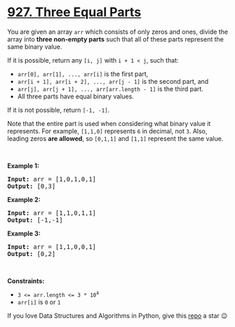 # [927. Three Equal Parts][title]

<p>You are given an array <code>arr</code> which consists of only zeros and ones, divide the array into <strong>three non-empty parts</strong> such that all of these parts represent the same binary value.</p>
<p>If it is possible, return any <code>[i, j]</code> with <code>i + 1 &lt; j</code>, such that:</p>
<ul>
<li><code>arr[0], arr[1], ..., arr[i]</code> is the first part,</li>
<li><code>arr[i + 1], arr[i + 2], ..., arr[j - 1]</code> is the second part, and</li>
<li><code>arr[j], arr[j + 1], ..., arr[arr.length - 1]</code> is the third part.</li>
<li>All three parts have equal binary values.</li>
</ul>
<p>If it is not possible, return <code>[-1, -1]</code>.</p>
<p>Note that the entire part is used when considering what binary value it represents. For example, <code>[1,1,0]</code> represents <code>6</code> in decimal, not <code>3</code>. Also, leading zeros <strong>are allowed</strong>, so <code>[0,1,1]</code> and <code>[1,1]</code> represent the same value.</p>
<p> </p>
<p><strong>Example 1:</strong></p>
<pre><strong>Input:</strong> arr = [1,0,1,0,1]
<strong>Output:</strong> [0,3]
</pre><p><strong>Example 2:</strong></p>
<pre><strong>Input:</strong> arr = [1,1,0,1,1]
<strong>Output:</strong> [-1,-1]
</pre><p><strong>Example 3:</strong></p>
<pre><strong>Input:</strong> arr = [1,1,0,0,1]
<strong>Output:</strong> [0,2]
</pre>
<p> </p>
<p><strong>Constraints:</strong></p>
<ul>
<li><code>3 &lt;= arr.length &lt;= 3 * 10<sup>4</sup></code></li>
<li><code>arr[i]</code> is <code>0</code> or <code>1</code></li>
</ul>


If you love Data Structures and Algorithms in Python, give this [repo][me] a star :wink:

[title]: https://leetcode.com/problems/three-equal-parts
[me]: https://github.com/bumblebee211196/awesome-python-leetcode